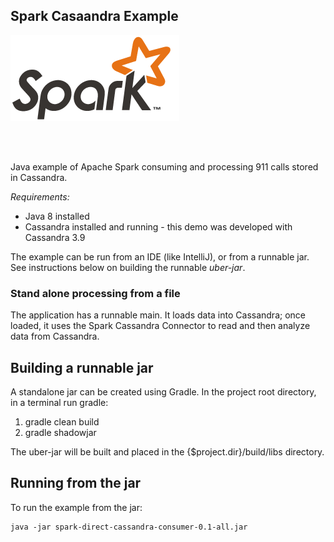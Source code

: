 ## Spark Casaandra Example
![Alt text](images/spark-logo-trademark.png)


<br/>
</br>
<p>
Java example of Apache Spark consuming and processing 911 calls stored in Cassandra. 
</p>

<i>Requirements:</i>
* Java 8 installed
* Cassandra installed and running - this demo was developed with Cassandra 3.9


The example can be run from an IDE (like IntelliJ), or from a runnable jar. See instructions below on building the runnable <i>uber-jar</i>.

### Stand alone processing from a file
The application has a runnable main. It loads data into Cassandra;
once loaded, it uses the Spark Cassandra Connector to read and then analyze data from Cassandra.

## Building a runnable jar
A standalone jar can be created using Gradle. In the project root directory, in a terminal run gradle:

1. gradle clean build
2. gradle shadowjar

The uber-jar will be built and placed in the {$project.dir}/build/libs directory.

## Running from the jar
To run the example from the jar:
<pre><code>java -jar spark-direct-cassandra-consumer-0.1-all.jar</code></pre>


    










 

